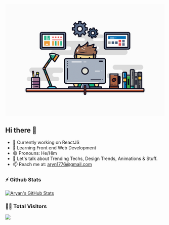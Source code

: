 <p align="center">
  <img src="Software Engineer-white.gif" width="600px" />
</p>

## Hi there 👋

- 🔭 Currently working on ReactJS
- 🌱 Learning Front end Web Development
- 😄 Pronouns: He/Him
- 💬 Let's talk about Trending Techs, Design Trends, Animations & Stuff.
- 📫 Reach me at: <a href="mailto:aryn1776@gmail.com">aryn1776@gmail.com</a>

### ⚡ Github Stats

<a href="https://github.com/aarynverma/aarynverma">
  <img align="center" src="https://github-readme-stats.vercel.app/api?username=aarynverma&show_icons=true&theme=tokyonight" alt="Aryan's GitHub Stats" />
</a>

### 👨‍💻 Total Visitors 

<img src="https://profile-counter.glitch.me/aarynverma1/count.svg" /><br>
